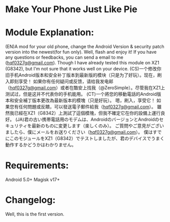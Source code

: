 # Make Your Phone Just Like Pie

# Module Explanation:
(EN)A mod for your old phone, change the Android Version & security patch version into the newest(for fun only). Well, flash and enjoy it!
If you have any questions or feedbacks, you can send a email to me (hqf0327g@gmail.com). Though I have already tested this module on XZ1 (G8342), but I'm not sure that it works well on your device.
(CS)一个修改你旧手机Android版本和安全补丁版本到最新版的模块（只是为了好玩）。现在，刷入即刻享受！
如果你有任何疑问或反馈，请给我发电邮（hqf0327g@gmail.com）或者在酷安上找我（@ZeroSimple）。尽管我在XZ1上测试过，但是这并不代表你的手机能用。
(CT)一个將您的移動電話的Android版本和安全補丁版本更改為最新版本的模塊（只是好玩）。 嗯，刷入，享受它！
如果您有任何問題或反饋，可以發送電子郵件給我（hqf0327g@gmail.com）。 雖然我已經在XZ1（G8342）上測試了這個模塊，但我不確定它在你的設備上運行良好。
(JA)君の古い携帯電話用のモデムは、AndroidのバージョンとAndroidのセキュリティを最新のものに変更します（楽しくのみ）。
ご質問やご意見がございましたら、僕にメールをお送りください（hqf0327g@gmail.com）。 僕はすでにこのモジュールをXZ1（G8342）でテストしましたが、君のデバイスでうまく動作するかどうかはわかりません。

# Requirements:
Android 5.0+ 
Magisk v17+

# Changelog: 
Well, this is the first version.
